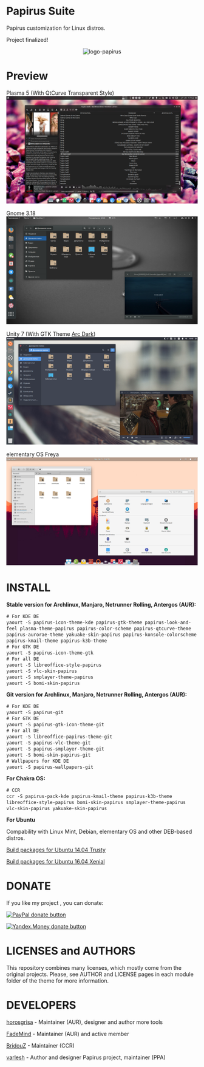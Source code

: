 # Papirus Suite
Papirus customization for Linux distros.

Project finalized!

<p align="center">
  <img src="https://raw.githubusercontent.com/varlesh/papirus-suite/master/logo-papirus.png" alt="logo-papirus"/>
</p>

# Preview

Plasma 5 (With QtCurve Transparent Style)
![Screenshot - KDE](papirus-kde.png)


Gnome 3.18
![Screenshot - GNOME](papirus-gnome.png)

Unity 7 (With GTK Theme [Arc Dark](https://github.com/horst3180/arc-theme))
![Screenshot - UNITY](papirus-arc-unity.png)

elementary OS Freya
![Screenshot - Pantheon](papirus-elementary.png)

# INSTALL

**Stable version for Archlinux, Manjaro, Netrunner Rolling, Antergos (AUR):**
```
# For KDE DE
yaourt -S papirus-icon-theme-kde papirus-gtk-theme papirus-look-and-feel plasma-theme-papirus papirus-color-scheme papirus-qtcurve-theme papirus-aurorae-theme yakuake-skin-papirus papirus-konsole-colorscheme papirus-kmail-theme papirus-k3b-theme
# For GTK DE
yaourt -S papirus-icon-theme-gtk
# For all DE
yaourt -S libreoffice-style-papirus
yaourt -S vlc-skin-papirus
yaourt -S smplayer-theme-papirus
yaourt -S bomi-skin-papirus
```

**Git version for Archlinux, Manjaro, Netrunner Rolling, Antergos (AUR):**
```
# For KDE DE
yaourt -S papirus-git
# For GTK DE
yaourt -S papirus-gtk-icon-theme-git
# For all DE
yaourt -S libreoffice-papirus-theme-git
yaourt -S papirus-vlc-theme-git
yaourt -S papirus-smplayer-theme-git
yaourt -S bomi-skin-papirus-git
# Wallpapers for KDE DE
yaourt -S papirus-wallpapers-git
```
**For Chakra OS:**
```
# CCR
ccr -S papirus-pack-kde papirus-kmail-theme papirus-k3b-theme libreoffice-style-papirus bomi-skin-papirus smplayer-theme-papirus vlc-skin-papirus yakuake-skin-papirus
```

**For Ubuntu**

Compability with Linux Mint, Debian, elementary OS and other DEB-based distros.

[Build packages for Ubuntu 14.04 Trusty](https://launchpad.net/~varlesh-l/+archive/ubuntu/papirus-pack/+packages?field.name_filter=&field.status_filter=published&field.series_filter=trusty)

[Build packages for Ubuntu 16.04 Xenial](https://launchpad.net/~varlesh-l/+archive/ubuntu/papirus-pack/+packages?field.name_filter=&field.status_filter=published&field.series_filter=xenial)

# DONATE
If you like my project , you can donate:

<span class="paypal"><a href="https://www.paypal.me/varlesh" title="Donate to this project using Paypal"><img src="https://www.paypalobjects.com/webstatic/mktg/Logo/pp-logo-100px.png" alt="PayPal donate button" /></a></span>

<span class="Yandex.Money"><a href="http://yasobe.ru/na/varlesh#form_submit" title="Donate to this project using Yandex.Money"><img src="https://money.yandex.ru/img/ym_logo.gif" alt="Yandex.Money donate button" /></a></span>

# LICENSES and AUTHORS
This repository combines many licenses, which mostly come from the original projects. Please, see AUTHOR and LICENSE pages in each module folder of the theme for more information.

# DEVELOPERS
[horosgrisa](https://github.com/horosgrisa) - Maintainer (AUR), designer and author more tools

[FadeMind](https://github.com/FadeMind) - Maintainer (AUR) and active member

[BridouZ](https://chakraos.org/ccr/packages.php?K=BridouZ&SeB=m) - Maintainer (CCR)

[varlesh](https://github.com/varlesh) - Author and designer Papirus project, maintainer (PPA)
